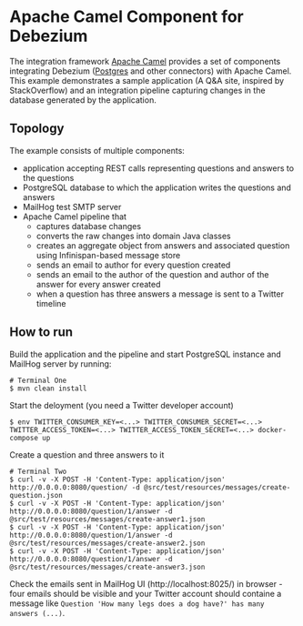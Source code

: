 # Apache Camel Component for Debezium

The integration framework [Apache Camel](https://camel.apache.org/) provides a set of components integrating Debezium ([Postgres](https://camel.apache.org/components/latest/debezium-postgres-component.html) and other connectors) with Apache Camel.
This example demonstrates a sample application (A Q&A site, inspired by StackOverflow) and an integration pipeline capturing changes in the database generated by the application.

## Topology

The example consists of multiple components:

* application accepting REST calls representing questions and answers to the questions
* PostgreSQL database to which the application writes the questions and answers
* MailHog test SMTP server
* Apache Camel pipeline that
  * captures database changes
  * converts the raw changes into domain Java classes
  * creates an aggregate object from answers and associated question using Infinispan-based message store
  * sends an email to author for every question created
  * sends an email to the author of the question and author of the answer for every answer created
  * when a question has three answers a message is sent to a Twitter timeline

## How to run

Build the application and the pipeline and start PostgreSQL instance and MailHog server by running:

```
# Terminal One
$ mvn clean install
```

Start the deloyment (you need a Twitter developer account)
```
$ env TWITTER_CONSUMER_KEY=<...> TWITTER_CONSUMER_SECRET=<...> TWITTER_ACCESS_TOKEN=<...> TWITTER_ACCESS_TOKEN_SECRET=<...> docker-compose up
```

Create a question and three answers to it
```
# Terminal Two
$ curl -v -X POST -H 'Content-Type: application/json' http://0.0.0.0:8080/question/ -d @src/test/resources/messages/create-question.json
$ curl -v -X POST -H 'Content-Type: application/json' http://0.0.0.0:8080/question/1/answer -d @src/test/resources/messages/create-answer1.json
$ curl -v -X POST -H 'Content-Type: application/json' http://0.0.0.0:8080/question/1/answer -d @src/test/resources/messages/create-answer2.json
$ curl -v -X POST -H 'Content-Type: application/json' http://0.0.0.0:8080/question/1/answer -d @src/test/resources/messages/create-answer3.json
```

Check the emails sent in MailHog UI (http://localhost:8025/) in browser - four emails should be visible and your Twitter account should containe a message like `Question 'How many legs does a dog have?' has many answers (...)`.
